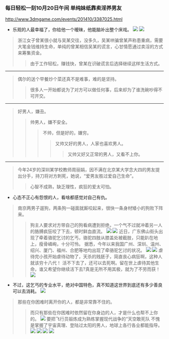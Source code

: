 ### 每日轻松一刻10月20日午间 单纯妹纸靠卖淫养男友
http://www.3dmgame.com/events/201410/3387025.html
- 乐观的人最幸福了，你给他一个暧昧，他能脑补出整个床戏。
![](http://img.3dmgame.com/uploads/allimg/141020/1540345Z0-13.gif)
![](http://img.3dmgame.com/uploads/allimg/141020/15403421H-16.jpg)
>浙江女子曾某很小就与吴某交往，没多久，吴某哄骗曾某声称患重病，需要大笔金钱维持生命，单纯的曾某相信吴某的谎言，心甘情愿通过卖淫的方式来筹集资金。
>>由于工作轻松，赚钱快，曾某在识破谎言后选择继续这样生活方式。
---
>偶尔的送个早餐炒个菜还真不是难事，难的是坚持。
>>很多人一开始都说为了对方可以做任何事，后来却为了谁洗碗吵得不可开交。
---
>好男人，嫌丑。
>>帅男人，嫌不安全。
>>>不帅，但是好的，嫌穷。
>>>>又帅又好的男人，人家也喜欢男人。 
>>>>>又帅又好又正常的男人，又看不上你。
---
>今年24岁的深圳某学校教师周丽娟，因不满在北京某大学念大四的男友提出分手，持刀将对方刺死，她说，“爱男友胜过爱自己生命”。
>>心智不成熟，缺乏理性，疯狂的爱太可怕。
- 心态不正心有怨恨的人，看啥都感觉对自己有仇。
>南京两男子遛狗，两条狗一碰面就厮咬起来，很快一条身材矮小的狗败下阵来。
>>狗主人要求对方带自己的狗看病遭到拒绝，一个气不过就冲着另一人的胳膊疯狂咬了下去，顿时鲜血直流。
![](http://img.3dmgame.com/uploads/allimg/141020/154034I15-46.jpg)
![](http://img.3dmgame.com/uploads/allimg/141020/1540343314-48.gif)
>近日，广东佛山街头出现了牵着骆驼乞讨的乞丐，骆驼四肢从膝盖处被截肢，只能趴在地上，瘦骨嶙峋，十分可怜。
>>据悉，今年以来我国广州、深圳、温州、绍兴、厦门、福州、合肥等地均出现了牵骆驼乞讨的状况。
![](http://img.3dmgame.com/uploads/allimg/141020/1540345A1-51.jpg)
![](http://img.3dmgame.com/uploads/allimg/141020/1540341N3-52.jpg)
>虐待完小孩开始虐待动物了，天杀的贱胚子，简直丧心病狂啊，这种人就该穷十八代！
>>活不下去了，还可以去死啊。留在世上虐待其他生命，谁又希望你继续活下去?真是无所不用其极，就为了不劳而获！
![](http://img.3dmgame.com/uploads/allimg/141020/1540343O0-54.jpg)
- 不过，这乞丐的专业水平，绝对中国特色，真不知道这世界到底还有多少善良可以去消耗。
![](http://img.3dmgame.com/uploads/allimg/141020/15403442H-53.jpg)
>那些在你困难时离开你的人，都是非常靠不住的。
>>而只有那些在你困难时依然留在你身边的人，才是什么也帮不上你的。
![](http://img.3dmgame.com/uploads/allimg/141020/1540344R8-64.jpg)
>要把飞行员锻炼成为熟练掌握现代战争的“天空敢死队
>>不愧是掌握了宇宙真理、登陆过太阳的男人，地球上各行各业都能指导。
![](http://img.3dmgame.com/uploads/allimg/141020/154034DP-70.jpg)
![](http://img.3dmgame.com/uploads/allimg/141020/154034O57-65.jpg)
![](http://img.3dmgame.com/uploads/allimg/141020/1540342491-75.png)
![](http://img.3dmgame.com/uploads/allimg/141020/1540341C7-76.png)